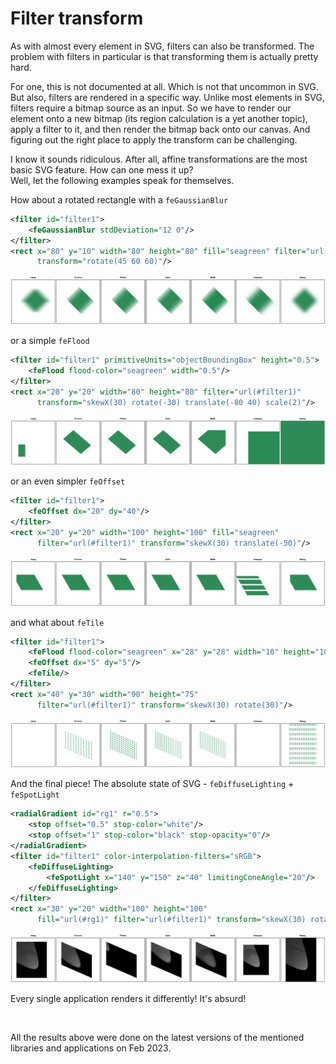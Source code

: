# Filter transform

As with almost every element in SVG, filters can also be transformed.
The problem with filters in particular is that transforming them is actually pretty hard.

For one, this is not documented at all. Which is not that uncommon in SVG.<br>
But also, filters are rendered in a specific way. Unlike most elements in SVG,
filters require a bitmap source as an input. So we have to render our element
onto a new bitmap (its region calculation is a yet another topic),
apply a filter to it, and then render the bitmap back onto our canvas.
And figuring out the right place to apply the transform can be challenging.

I know it sounds ridiculous. After all, affine transformations
are the most basic SVG feature. How can one mess it up?<br>
Well, let the following examples speak for themselves.

How about a rotated rectangle with a `feGaussianBlur`

```xml
<filter id="filter1">
    <feGaussianBlur stdDeviation="12 0"/>
</filter>
<rect x="80" y="10" width="80" height="80" fill="seagreen" filter="url(#filter1)"
      transform="rotate(45 60 60)"/>
```

<img src="../images/filter-transform-blur.png"/>

or a simple `feFlood`

```xml
<filter id="filter1" primitiveUnits="objectBoundingBox" height="0.5">
    <feFlood flood-color="seagreen" width="0.5"/>
</filter>
<rect x="20" y="20" width="80" height="80" filter="url(#filter1)"
      transform="skewX(30) rotate(-30) translate(-80 40) scale(2)"/>
```

<img src="../images/filter-transform-flood.png"/>

or an even simpler `feOffset`

```xml
<filter id="filter1">
    <feOffset dx="20" dy="40"/>
</filter>
<rect x="20" y="20" width="100" height="100" fill="seagreen"
      filter="url(#filter1)" transform="skewX(30) translate(-50)"/>
```

<img src="../images/filter-transform-offset.png"/>

and what about `feTile`

```xml
<filter id="filter1">
    <feFlood flood-color="seagreen" x="28" y="28" width="10" height="10"/>
    <feOffset dx="5" dy="5"/>
    <feTile/>
</filter>
<rect x="40" y="30" width="90" height="75"
      filter="url(#filter1)" transform="skewX(30) rotate(30)"/>
```

<img src="../images/filter-transform-tile.png"/>

And the final piece! The absolute state of SVG - `feDiffuseLighting` + `feSpotLight`

```xml
<radialGradient id="rg1" r="0.5">
    <stop offset="0.5" stop-color="white"/>
    <stop offset="1" stop-color="black" stop-opacity="0"/>
</radialGradient>
<filter id="filter1" color-interpolation-filters="sRGB">
    <feDiffuseLighting>
        <feSpotLight x="140" y="150" z="40" limitingConeAngle="20"/>
    </feDiffuseLighting>
</filter>
<rect x="30" y="20" width="100" height="100"
      fill="url(#rg1)" filter="url(#filter1)" transform="skewX(30) rotate(30)"/>
```

<img src="../images/filter-transform-spotlight.png"/>

Every single application renders it differently! It's absurd!

<br>

All the results above were done on the latest versions of the mentioned libraries and applications
on Feb 2023.
